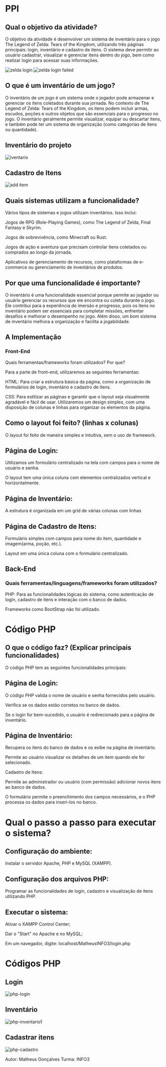 # PPI

## Qual o objetivo da atividade?

O objetivo da atividade é desenvolver um sistema de inventário para o jogo The Legend of Zelda: Tears of the Kingdom, utilizando três páginas principais: login, inventário e cadastro de itens. O sistema deve permitir ao usuário cadastrar, visualizar e gerenciar itens dentro do jogo, bem como realizar login para acessar suas informações.

![zelda login](https://github.com/user-attachments/assets/f66454c4-a2e3-4cb6-86c0-9954cc60c58d)
![zelda login failed](https://github.com/user-attachments/assets/f4f475c8-27ad-45f3-97c5-7be5f31ab8b3)


## O que é um inventário de um jogo?

O inventário de um jogo é um sistema onde o jogador pode armazenar e gerenciar os itens coletados durante sua jornada. No contexto de The Legend of Zelda: Tears of the Kingdom, os itens podem incluir armas, escudos, poções e outros objetos que são essenciais para o progresso no jogo. O inventário geralmente permite visualizar, equipar ou descartar itens, e também pode ter um sistema de organização (como categorias de itens ou quantidade).

## Inventário do projeto

![iventario](https://github.com/user-attachments/assets/408c768b-6d3f-4b32-8f96-ec25dc58dfe1)

## Cadastro de Itens

![add item](https://github.com/user-attachments/assets/acbc7419-e10d-46fc-ab95-511124bafa8b)



## Quais sistemas utilizam a funcionalidade?

Vários tipos de sistemas e jogos utilizam inventários. Isso inclui:

Jogos de RPG (Role-Playing Games), como The Legend of Zelda, Final Fantasy e Skyrim.

Jogos de sobrevivência, como Minecraft ou Rust.

Jogos de ação e aventura que precisam controlar itens coletados ou comprados ao longo da jornada.

Aplicativos de gerenciamento de recursos, como plataformas de e-commerce ou gerenciamento de inventários de produtos.

## Por que uma funcionalidade é importante?

O inventário é uma funcionalidade essencial porque permite ao jogador ou usuário gerenciar os recursos que ele encontra ou coleta durante o jogo. Ele contribui para a experiência de imersão e progresso, pois os itens no inventário podem ser essenciais para completar missões, enfrentar desafios e melhorar o desempenho no jogo. Além disso, um bom sistema de inventário melhora a organização e facilita a jogabilidade.

## A Implementação
### Front-End
Quais ferramentas/frameworks foram utilizados? Por que?

Para a parte de front-end, utilizaremos as seguintes ferramentas:

HTML: Para criar a estrutura básica da página, como a organização de formulários de login, inventário e cadastro de itens.

CSS: Para estilizar as páginas e garantir que o layout seja visualmente agradável e fácil de usar. Utilizaremos um design simples, com uma disposição de colunas e linhas para organizar os elementos da página.

## Como o layout foi feito? (linhas x colunas)

O layout foi feito de maneira simples e intuitiva, sem o uso de framework.

## Página de Login:

Utilizamos um formulário centralizado na tela com campos para o nome de usuário e senha.

O layout tem uma única coluna com elementos centralizados vertical e horizontalmente.

## Página de Inventário:

A estrutura é organizada em um grid de várias colunas com linhas

## Página de Cadastro de Itens:

Formulário simples com campos para nome do item, quantidade e imagem(arma, poção, etc.).

Layout em uma única coluna com o formulário centralizado.

## Back-End
### Quais ferramentas/linguagens/frameworks foram utilizados?

PHP: Para as funcionalidades lógicas do sistema, como autenticação de login, cadastro de itens e interação com o banco de dados.

Frameworks como BootStrap não foi utilizado.

# Código PHP
## O que o código faz? (Explicar principais funcionalidades)

O código PHP tem as seguintes funcionalidades principais:

## Página de Login:

O código PHP valida o nome de usuário e senha fornecidos pelo usuário.

Verifica se os dados estão corretos no banco de dados.

Se o login for bem-sucedido, o usuário é redirecionado para a página de inventário.

## Página de Inventário:

Recupera os itens do banco de dados e os exibe na página de inventário.

Permite ao usuário visualizar os detalhes de um item quando ele for selecionado.

Cadastro de Itens:

Permite ao administrador ou usuário (com permissão) adicionar novos itens ao banco de dados.

O formulário permite o preenchimento dos campos necessários, e o PHP processa os dados para inseri-los no banco.

# Qual o passo a passo para executar o sistema?

## Configuração do ambiente:

Instalar o servidor Apache, PHP e MySQL (XAMPP).

## Configuração dos arquivos PHP:

Programar as funcionalidades de login, cadastro e visualização de itens utilizando PHP.

## Executar o sistema:

Ativar o XAMPP Control Center;

Dar o "Start" no Apache e no MySQL;

Em um navegador, digite:
localhost/MatheusINFO3/login.php

# Códigos PHP

## Login

![php-login](https://github.com/user-attachments/assets/c1a3e07d-e790-409c-b68a-165203567608)

## Inventário

![php-inventario1](https://github.com/user-attachments/assets/e3a17da8-a894-41d3-9513-79ce5eb3a425)

## Cadastrar itens

![php-cadastro](https://github.com/user-attachments/assets/cd0ec5d1-73a1-44bb-bece-89391597993d)


Autor: Matheus Gonçalves
Turma: INFO3
